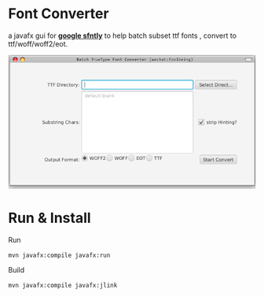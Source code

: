 Font Converter
===================

a javafx gui for **[google sfntly](https://github.com/googlei18n/sfntly)** to help batch subset ttf fonts , convert to ttf/woff/woff2/eot.

![screenshot](img/screenshot.png)

Run & Install
============

Run

```
mvn javafx:compile javafx:run 
```

Build


```
mvn javafx:compile javafx:jlink
```

